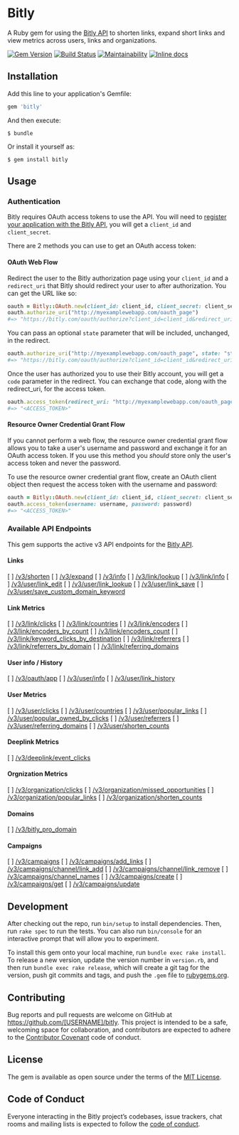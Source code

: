 # Bitly

A Ruby gem for using the [Bitly API](https://dev.bitly.com/) to shorten links, expand short links and view metrics across users, links and organizations.

[![Gem Version](https://badge.fury.io/rb/bitly.svg)](https://rubygems.org/gems/bitly) [![Build Status](https://travis-ci.org/philnash/bitly.svg?branch=master)](https://travis-ci.org/philnash/bitly) [![Maintainability](https://api.codeclimate.com/v1/badges/f8e078b468c1f2aeca53/maintainability)](https://codeclimate.com/github/philnash/bitly/maintainability) [![Inline docs](https://inch-ci.org/github/philnash/bitly.svg?branch=master)](https://inch-ci.org/github/philnash/bitly)

## Installation

Add this line to your application's Gemfile:

```ruby
gem 'bitly'
```

And then execute:

    $ bundle

Or install it yourself as:

    $ gem install bitly

## Usage

### Authentication

Bitly requires OAuth access tokens to use the API. You will need to [register your application with the Bitly API](bitly.com/a/oauth_apps), you will get a `client_id` and `client_secret`.

There are 2 methods you can use to get an OAuth access token:

#### OAuth Web Flow

Redirect the user to the Bitly authorization page using your `client_id` and a `redirect_uri` that Bitly should redirect your user to after authorization. You can get the URL like so:

```ruby
oauth = Bitly::OAuth.new(client_id: client_id, client_secret: client_secret)
oauth.authorize_uri("http://myexamplewebapp.com/oauth_page")
#=> "https://bitly.com/oauth/authorize?client_id=client_id&redirect_uri=http%3A%2F%2Fmyexamplewebapp.com%2Foauth_page"
```

You can pass an optional `state` parameter that will be included, unchanged, in the redirect.

```ruby
oauth.authorize_uri("http://myexamplewebapp.com/oauth_page", state: "state")
#=> "https://bitly.com/oauth/authorize?client_id=client_id&redirect_uri=http%3A%2F%2Fmyexamplewebapp.com%2Foauth_page&state=state"
```

Once the user has authorized you to use their Bitly account, you will get a
`code` parameter in the redirect. You can exchange that code, along with the
redirect_uri, for the access token.

```ruby
oauth.access_token(redirect_uri: "http://myexamplewebapp.com/oauth_page", code: "code")
#=> "<ACCESS_TOKEN>"
```

#### Resource Owner Credential Grant Flow

If you cannot perform a web flow, the resource owner credential grant flow allows you to take a user's username and password and exchange it for an OAuth access token. If you use this method you _should_ store only the user's access token and never the password.

To use the resource owner credential grant flow, create an OAuth client object then request the access token with the username and password:

```ruby
oauth = Bitly::OAuth.new(client_id: client_id, client_secret: client_secret)
oauth.access_token(username: username, password: password)
#=> "<ACCESS_TOKEN>"
```


### Available API Endpoints

This gem supports the active v3 API endpoints for the [Bitly API](https://dev.bitly.com/api.html).

#### Links

[ ] [/v3/shorten](https://dev.bitly.com/links.html#v3_shorten)
[ ] [/v3/expand](https://dev.bitly.com/links.html#v3_expand)
[ ] [/v3/info](https://dev.bitly.com/links.html#v3_info)
[ ] [/v3/link/lookup](https://dev.bitly.com/links.html#v3_link_lookup)
[ ] [/v3/link/info](https://dev.bitly.com/data_apis.html#v3_link_info)
[ ] [/v3/user/link_edit](https://dev.bitly.com/links.html#v3_user_link_edit)
[ ] [/v3/user/link_lookup](https://dev.bitly.com/links.html#v3_user_link_lookup)
[ ] [/v3/user/link_save](https://dev.bitly.com/links.html#v3_user_link_save)
[ ] [/v3/user/save_custom_domain_keyword](https://dev.bitly.com/links.html#v3_user_save_custom_domain_keyword)

#### Link Metrics

[ ] [/v3/link/clicks](https://dev.bitly.com/link_metrics.html#v3_link_clicks)
[ ] [/v3/link/countries](https://dev.bitly.com/link_metrics.html#v3_link_countries)
[ ] [/v3/link/encoders](https://dev.bitly.com/link_metrics.html#v3_link_encoders)
[ ] [/v3/link/encoders_by_count](https://dev.bitly.com/link_metrics.html#v3_link_encoders_by_count)
[ ] [/v3/link/encoders_count](https://dev.bitly.com/link_metrics.html#v3_link_encoders_count)
[ ] [/v3/link/keyword_clicks_by_destination](https://dev.bitly.com/link_metrics.html#v3_link_keyword_clicks_by_destination)
[ ] [/v3/link/referrers](https://dev.bitly.com/link_metrics.html#v3_link_referrers)
[ ] [/v3/link/referrers_by_domain](https://dev.bitly.com/link_metrics.html#v3_link_referrers_by_domain)
[ ] [/v3/link/referring_domains](https://dev.bitly.com/link_metrics.html#v3_link_referring_domains)

#### User info / History

[ ] [/v3/oauth/app](https://dev.bitly.com/user_info.html#v3_oauth_app)
[ ] [/v3/user/info](https://dev.bitly.com/user_info.html#v3_user_info)
[ ] [/v3/user/link_history](https://dev.bitly.com/user_info.html#v3_user_link_history)

#### User Metrics

[ ] [/v3/user/clicks](https://dev.bitly.com/user_metrics.html#v3_user_clicks)
[ ] [/v3/user/countries](https://dev.bitly.com/user_metrics.html#v3_user_countries)
[ ] [/v3/user/popular_links](https://dev.bitly.com/user_metrics.html#v3_user_popular_links)
[ ] [/v3/user/popular_owned_by_clicks](https://dev.bitly.com/user_metrics.html#v3_user_popular_owned_by_clicks)
[ ] [/v3/user/referrers](https://dev.bitly.com/user_metrics.html#v3_user_referrers)
[ ] [/v3/user/referring_domains](https://dev.bitly.com/user_metrics.html#v3_user_referring_domains)
[ ] [/v3/user/shorten_counts](https://dev.bitly.com/user_metrics.html#v3_user_shorten_counts)

#### Deeplink Metrics

[ ] [/v3/deeplink/event_clicks](https://dev.bitly.com/deeplink_metrics.html)

#### Orgnization Metrics

[ ] [/v3/organization/clicks](https://dev.bitly.com/organization_metrics.html#v3_organization_clicks)
[ ] [/v3/organization/missed_opportunities](https://dev.bitly.com/organization_metrics.html#v3_organization_missed_opportunities)
[ ] [/v3/organization/popular_links](https://dev.bitly.com/organization_metrics.html#v3_organization_popular_links)
[ ] [/v3/organization/shorten_counts](https://dev.bitly.com/organization_metrics.html#v3_organization_shorten_counts)

#### Domains

[ ] [/v3/bitly_pro_domain](https://dev.bitly.com/domains.html#v3_bitly_pro_domain)

#### Campaigns

[ ] [/v3/campaigns](https://dev.bitly.com/campaigns.html#v3_campaigns)
[ ] [/v3/campaigns/add_links](https://dev.bitly.com/campaigns.html#v3_campaigns_add_links)
[ ] [/v3/campaigns/channel/link_add](https://dev.bitly.com/campaigns.html#v3_campaigns_channel_link_add)
[ ] [/v3/campaigns/channel/link_remove](https://dev.bitly.com/campaigns.html#v3_campaigns_channel_link_remove)
[ ] [/v3/campaigns/channel_names](https://dev.bitly.com/campaigns.html#v3_campaigns_channel_names)
[ ] [/v3/campaigns/create](https://dev.bitly.com/campaigns.html#v3_campaigns_create)
[ ] [/v3/campaigns/get](https://dev.bitly.com/campaigns.html#v3_campaigns_get)
[ ] [/v3/campaigns/update](https://dev.bitly.com/campaigns.html#v3_campaigns_update)



## Development

After checking out the repo, run `bin/setup` to install dependencies. Then, run `rake spec` to run the tests. You can also run `bin/console` for an interactive prompt that will allow you to experiment.

To install this gem onto your local machine, run `bundle exec rake install`. To release a new version, update the version number in `version.rb`, and then run `bundle exec rake release`, which will create a git tag for the version, push git commits and tags, and push the `.gem` file to [rubygems.org](https://rubygems.org).

## Contributing

Bug reports and pull requests are welcome on GitHub at https://github.com/[USERNAME]/bitly. This project is intended to be a safe, welcoming space for collaboration, and contributors are expected to adhere to the [Contributor Covenant](http://contributor-covenant.org) code of conduct.

## License

The gem is available as open source under the terms of the [MIT License](https://opensource.org/licenses/MIT).

## Code of Conduct

Everyone interacting in the Bitly project’s codebases, issue trackers, chat rooms and mailing lists is expected to follow the [code of conduct](https://github.com/[USERNAME]/bitly/blob/master/CODE_OF_CONDUCT.md).
